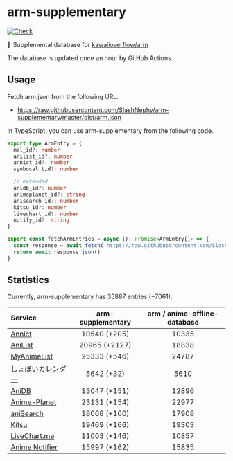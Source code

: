 # arm-supplementary

[![Check](https://github.com/SlashNephy/arm-supplementary/actions/workflows/check-node.yml/badge.svg)](https://github.com/SlashNephy/arm-supplementary/actions/workflows/check-node.yml)

💊 Supplemental database for [kawaiioverflow/arm](https://github.com/kawaiioverflow/arm)

The database is updated once an hour by GitHub Actions.

## Usage

Fetch arm.json from the following URL.

- https://raw.githubusercontent.com/SlashNephy/arm-supplementary/master/dist/arm.json

In TypeScript, you can use arm-supplementary from the following code.

```TypeScript
export type ArmEntry = {
  mal_id?: number
  anilist_id?: number
  annict_id?: number
  syobocal_tid?: number

  // extended
  anidb_id?: number
  animeplanet_id?: string
  anisearch_id?: number
  kitsu_id?: number
  livechart_id?: number
  notify_id?: string
}

export const fetchArmEntries = async (): Promise<ArmEntry[]> => {
  const response = await fetch('https://raw.githubusercontent.com/SlashNephy/arm-supplementary/master/dist/arm.json')
  return await response.json()
}
```

## Statistics

Currently, arm-supplementary has 35887 entries (+7061).

| Service                                     | arm-supplementary | arm / anime-offline-database |
| :------------------------------------------ | :---------------: | :--------------------------: |
| [Annict](https://annict.com)                |   10540 (+205)    |            10335             |
| [AniList](https://anilist.co)               |   20965 (+2127)   |            18838             |
| [MyAnimeList](https://myanimelist.net)      |   25333 (+546)    |            24787             |
| [しょぼいカレンダー](https://cal.syoboi.jp) |    5642 (+32)     |             5610             |
| [AniDB](https://anidb.net)                  |   13047 (+151)    |            12896             |
| [Anime-Planet](https://anime-planet.com)    |   23131 (+154)    |            22977             |
| [aniSearch](https://anisearch.com)          |   18068 (+160)    |            17908             |
| [Kitsu](https://kitsu.io)                   |   19469 (+166)    |            19303             |
| [LiveChart.me](https://livechart.me)        |   11003 (+146)    |            10857             |
| [Anime Notifier](https://notify.moe)        |   15997 (+162)    |            15835             |
